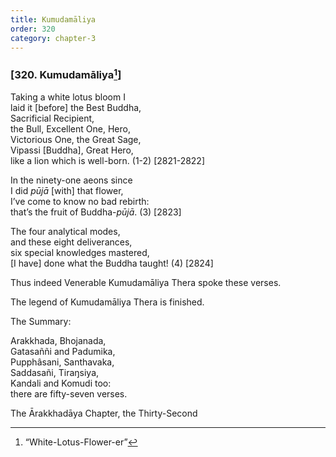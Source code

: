 ```yaml
---
title: Kumudamāliya
order: 320
category: chapter-3
---
```


### \[320. Kumudamāliya[^1]\]

Taking a white lotus bloom I  
laid it \[before\] the Best Buddha,  
Sacrificial Recipient,  
the Bull, Excellent One, Hero,  
Victorious One, the Great Sage,  
Vipassi \[Buddha\], Great Hero,  
like a lion which is well-born. (1-2) \[2821-2822\]

In the ninety-one aeons since  
I did *pūjā* \[with\] that flower,  
I’ve come to know no bad rebirth:  
that’s the fruit of Buddha-*pūjā*. (3) \[2823\]

The four analytical modes,  
and these eight deliverances,  
six special knowledges mastered,  
\[I have\] done what the Buddha taught! (4) \[2824\]

Thus indeed Venerable Kumudamāliya Thera spoke these verses.

The legend of Kumudamāliya Thera is finished.

The Summary:

Arakkhada, Bhojanada,  
Gatasaññi and Padumika,  
Pupphâsani, Santhavaka,  
Saddasañi, Tiraŋsiya,  
Kandali and Komudi too:  
there are fifty-seven verses.

The Ārakkhadāya Chapter, the Thirty-Second

[^1]: “White-Lotus-Flower-er”

